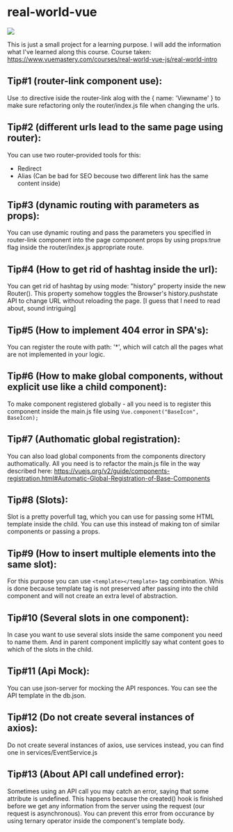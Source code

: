 # real-world-vue

![](https://i.imgur.com/2GOn9Mr.png)

This is just a small project for a learning purpose. I will add the information what I've learned along this course.
Course taken: https://www.vuemastery.com/courses/real-world-vue-js/real-world-intro

## Tip#1 (router-link component use):

Use :to directive iside the router-link alog with the { name: 'Viewname' } to make sure refactoring only the router/index.js file when changing the urls.

## Tip#2 (different urls lead to the same page using router):

You can use two router-provided tools for this:

- Redirect
- Alias (Can be bad for SEO becouse two different link has the same content inside)

## Tip#3 (dynamic routing with parameters as props):

You can use dynamic routing and pass the parameters you specified in router-link component into the page component props by using props:true flag inside the router/index.js appropriate route.

## Tip#4 (How to get rid of hashtag inside the url):

You can get rid of hashtag by using mode: "history" property inside the new Router(). This property somehow toggles the Browser's history.pushstate API to change URL without reloading the page. [I guess that I need to read about, sound intriguing]

## Tip#5 (How to implement 404 error in SPA's):

You can register the route with path: '\*', which will catch all the pages what are not implemented in your logic.

## Tip#6 (How to make global components, without explicit use like a child component):

To make component registered globally - all you need is to register this component inside the main.js file using `Vue.component("BaseIcon", BaseIcon);`

## Tip#7 (Authomatic global registration):

You can also load global components from the components directory authomatically. All you need is to refactor the main.js file in the way described here: https://vuejs.org/v2/guide/components-registration.html#Automatic-Global-Registration-of-Base-Components

## Tip#8 (Slots):

Slot is a pretty poverfull tag, which you can use for passing some HTML template inside the child.
You can use this instead of making ton of similar components or passing a props.

## Tip#9 (How to insert multiple elements into the same slot):

For this purpose you can use `<template></template>` tag combination. Whis is done because template tag is not preserved after passing into the child component and will not create an extra level of abstraction.

## Tip#10 (Several slots in one component):

In case you want to use several slots inside the same component you need to name them. And in parent component implicitly say what content goes to which of the slots in the child.

## Tip#11 (Api Mock):

You can use json-server for mocking the API responces. You can see the API template in the db.json.

## Tip#12 (Do not create several instances of axios):

Do not create several instances of axios, use services instead, you can find one in services/EventService.js

## Tip#13 (About API call undefined error):

Sometimes using an API call you may catch an error, saying that some attribute is undefined. This happens because the created() hook is finished before we get any information from the server using the request (our request is asynchronous). You can prevent this error from occurance by using ternary operator inside the component's template body.
